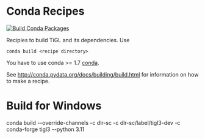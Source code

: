 # Conda Recipes

[![Build Conda Packages](https://github.com/DLR-SC/tigl-conda/actions/workflows/build-conda-packages.yml/badge.svg)](https://github.com/DLR-SC/tigl-conda/actions/workflows/build-conda-packages.yml)

Recipies to build TiGL and its dependencies.  Use

    conda build <recipe directory>

You have to use conda >= 1.7
[conda](https://github.com/continuumio/conda).

See http://conda.pydata.org/docs/building/build.html for information on how to make a recipe.


# Build for Windows

conda build --override-channels -c dlr-sc -c dlr-sc/label/tigl3-dev -c conda-forge tigl3 --python 3.11
